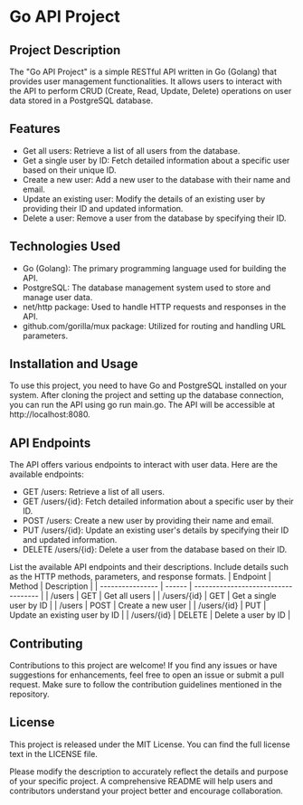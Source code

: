 # Go API Project

## Project Description
The "Go API Project" is a simple RESTful API written in Go (Golang) that provides user management functionalities. It allows users to interact with the API to perform CRUD (Create, Read, Update, Delete) operations on user data stored in a PostgreSQL database.


## Features
- Get all users: Retrieve a list of all users from the database.
- Get a single user by ID: Fetch detailed information about a specific user based on their unique ID.
- Create a new user: Add a new user to the database with their name and email.
- Update an existing user: Modify the details of an existing user by providing their ID and updated information.
- Delete a user: Remove a user from the database by specifying their ID.

## Technologies Used
- Go (Golang): The primary programming language used for building the API.
- PostgreSQL: The database management system used to store and manage user data.
- net/http package: Used to handle HTTP requests and responses in the API.
- github.com/gorilla/mux package: Utilized for routing and handling URL parameters.

## Installation and Usage
To use this project, you need to have Go and PostgreSQL installed on your system. After cloning the project and setting up the database connection, you can run the API using go run main.go. The API will be accessible at http://localhost:8080.

## API Endpoints
The API offers various endpoints to interact with user data. Here are the available endpoints:

- GET /users: Retrieve a list of all users.
- GET /users/{id}: Fetch detailed information about a specific user by their ID.
- POST /users: Create a new user by providing their name and email.
- PUT /users/{id}: Update an existing user's details by specifying their ID and updated information.
- DELETE /users/{id}: Delete a user from the database based on their ID.

List the available API endpoints and their descriptions. Include details such as the HTTP methods, parameters, and response formats.
| Endpoint         | Method | Description                         |
| ---------------- | ------ | ----------------------------------- |
| /users           | GET    | Get all users                       |
| /users/{id}      | GET    | Get a single user by ID             |
| /users           | POST   | Create a new user                   |
| /users/{id}      | PUT    | Update an existing user by ID       |
| /users/{id}      | DELETE | Delete a user by ID                 |
## Contributing
Contributions to this project are welcome! If you find any issues or have suggestions for enhancements, feel free to open an issue or submit a pull request. Make sure to follow the contribution guidelines mentioned in the repository.

## License
This project is released under the MIT License. You can find the full license text in the LICENSE file.

Please modify the description to accurately reflect the details and purpose of your specific project. A comprehensive README will help users and contributors understand your project better and encourage collaboration.
